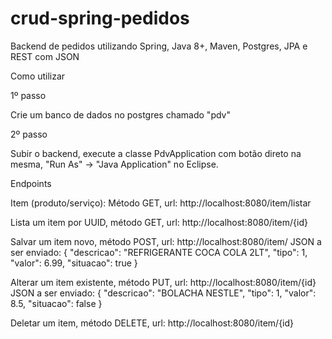 # crud-spring-pedidos
Backend de pedidos utilizando Spring, Java 8+, Maven, Postgres, JPA e REST com JSON

Como utilizar

1º passo

Crie um banco de dados no postgres chamado "pdv"

2º passo

Subir o backend, execute a classe PdvApplication com botão direto na mesma, "Run As" -> "Java Application" no Eclipse.

Endpoints

Item (produto/serviço): 
Método GET, url: http://localhost:8080/item/listar

Lista um item por UUID, método GET, url: http://localhost:8080/item/{id}

Salvar um item novo, método POST, url: http://localhost:8080/item/
JSON a ser enviado:
{
    "descricao": "REFRIGERANTE COCA COLA 2LT",
    "tipo": 1,
    "valor": 6.99,
    "situacao": true
}

Alterar um item existente, método PUT, url: http://localhost:8080/item/{id}
JSON a ser enviado:
{
    "descricao": "BOLACHA NESTLE",
    "tipo": 1,
    "valor": 8.5,
    "situacao": false
}

Deletar um item, método DELETE, url: http://localhost:8080/item/{id}
